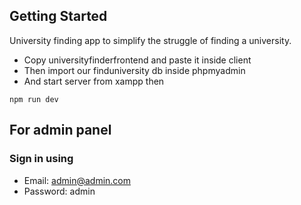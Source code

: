 ## Getting Started

University finding app to simplify the struggle of finding a university.

- Copy universityfinderfrontend and paste it inside client
- Then import our finduniversity db inside phpmyadmin
- And start server from xampp then


```
npm run dev
```
## For admin panel

### Sign in using
- Email: admin@admin.com
- Password: admin
